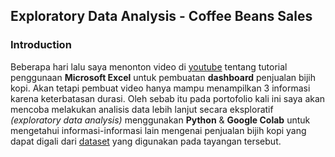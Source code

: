 ## Exploratory Data Analysis - Coffee Beans Sales

### Introduction
Beberapa hari lalu saya menonton video di [youtube](https://www.youtube.com/watch?v=m13o5aqeCbM&t=439s) tentang tutorial penggunaan **Microsoft Excel** untuk pembuatan **dashboard** penjualan bijih kopi. Akan tetapi pembuat video hanya mampu menampilkan 3 informasi karena keterbatasan durasi. Oleh sebab itu pada portofolio kali ini saya akan mencoba melakukan analisis data lebih lanjut secara eksploratif *(exploratory data analysis)* menggunakan **Python** & **Google Colab** untuk mengetahui informasi-informasi lain mengenai penjualan bijih kopi yang dapat digali dari [dataset](https://github.com/mochen862/excel-project-coffee-sales) yang digunakan pada tayangan tersebut.